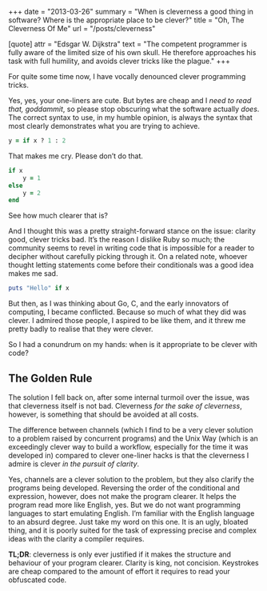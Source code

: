 +++
date = "2013-03-26"
summary = "When is cleverness a good thing in software? Where is the appropriate place to be clever?"
title = "Oh, The Cleverness Of Me"
url = "/posts/cleverness"

[quote]
attr = "Edsgar W. Dijkstra"
text = "The competent programmer is fully aware of the limited size of his own skull. He therefore approaches his task with full humility, and avoids clever tricks like the plague."
+++

For quite some time now, I have vocally denounced clever programming tricks.

Yes, yes, your one-liners are cute. But bytes are cheap and I _need to read that, goddammit_, so please stop obscuring what the software actually _does_. The correct syntax to use, in my humble opinion, is always the syntax that most clearly demonstrates what you are trying to achieve.

```ruby
y = if x ? 1 : 2
```

That makes me cry. Please don’t do that.

```ruby
if x
    y = 1
else
    y = 2
end
```

See how much clearer that is?

And I thought this was a pretty straight-forward stance on the issue: clarity good, clever tricks bad. It’s the reason I dislike Ruby so much; the community seems to revel in writing code that is impossible for a reader to decipher without carefully picking through it. On a related note, whoever thought letting statements come before their conditionals was a good idea makes me sad.

```ruby
puts "Hello" if x
```

But then, as I was thinking about Go, C, and the early innovators of computing, I became conflicted. Because so much of what they did was clever. I admired those people, I aspired to be like them, and it threw me pretty badly to realise that they were clever.

So I had a conundrum on my hands: when is it appropriate to be clever with code?

## The Golden Rule

The solution I fell back on, after some internal turmoil over the issue, was that cleverness itself is not bad. Cleverness _for the sake of cleverness_, however, is something that should be avoided at all costs.

The difference between channels (which I find to be a very clever solution to a problem raised by concurrent programs) and the Unix Way (which is an exceedingly clever way to build a workflow, especially for the time it was developed in) compared to clever one-liner hacks is that the cleverness I admire is clever _in the pursuit of clarity_.

Yes, channels are a clever solution to the problem, but they also clarify the programs being developed. Reversing the order of the conditional and expression, however, does not make the program clearer. It helps the program read more like English, yes. But we do not want programming languages to start emulating English. I’m familiar with the English language to an absurd degree. Just take my word on this one. It is an ugly, bloated thing, and it is poorly suited for the task of expressing precise and complex ideas with the clarity a compiler requires.

**TL;DR**: cleverness is only ever justified if it makes the structure and behaviour of your program clearer. Clarity is king, not concision. Keystrokes are cheap compared to the amount of effort it requires to read your obfuscated code.

